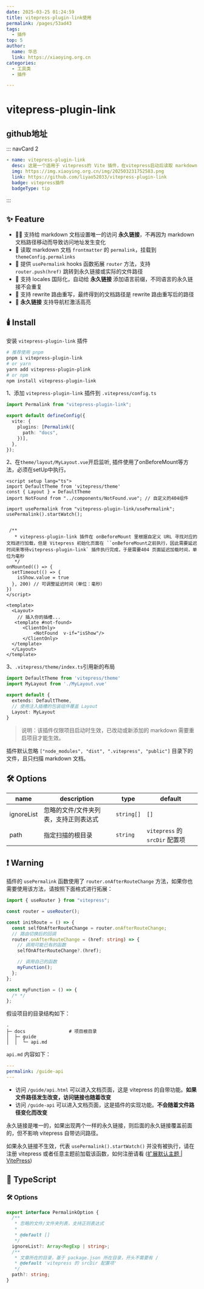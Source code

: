```yaml
---
date: 2025-03-25 01:24:59
title: vitepress-plugin-link使用
permalink: /pages/53ad43
tags:
  - 插件
top: 5
author:
  name: 华总
  link: https://xiaoying.org.cn
categories:
  - 工具类
  - 插件

---
```


# vitepress-plugin-link

## github地址

::: navCard  2
```yaml
- name: vitepress-plugin-link
  desc: 这是一个适用于 vitepress的 Vite 插件，在vitepress启动后读取 markdown 文档 frontmatter的 permalink。
  img: https://img.xiaoying.org.cn/img/202503231752583.png
  link: https://github.com/liyao52033/vitepress-plugin-link
  badge: vitepress插件
  badgeType: tip
```
:::




## ✨ Feature

- 🚀🚀 支持给 markdown 文档设置唯一的访问 **永久链接**，不再因为 markdown 文档路径移动而导致访问地址发生变化
- 🚀 读取 markdown 文档 `frontmatter` 的 `permalink`，挂载到 `themeConfig.permalinks`
- 🚀 提供 `usePermalink` hooks 函数拓展 `router` 方法，支持 `router.push(href)` 跳转到永久链接或实际的文件路径
- 🚀 支持 locales 国际化，自动给 **永久链接** 添加语言前缀，不同语言的永久链接不会重复
- 🚀 支持 rewrite 路由重写，最终得到的文档路径是 rewrite 路由重写后的路径
- 🚀 **永久链接** 支持导航栏激活高亮

## 🕯️ Install

安装 `vitepress-plugin-link` 插件

```bash
# 推荐使用 pnpm
pnpm i vitepress-plugin-link
# or yarn
yarn add vitepress-plugin-plink
# or npm
npm install vitepress-plugin-link
```

1、添加 `vitepress-plugin-link` 插件到 `.vitepress/config.ts`

```typescript
import Permalink from "vitepress-plugin-link";

export default defineConfig({
  vite: {
    plugins: [Permalink({
      path: "docs",
    })],
  },
});
```

2、在`theme/layout/MyLayout.vue`开启监听, 插件使用了onBeforeMount等方法，必须在setUp中执行。
```vue 
<script setup lang="ts">
import DefaultTheme from 'vitepress/theme'
const { Layout } = DefaultTheme
import NotFound from "../components/NotFound.vue"; // 自定义的404组件

import usePermalink from "vitepress-plugin-link/usePermalink";
usePermalink().startWatch();


 /**
   * vitepress-plugin-link 插件在 onBeforeMount 里根据自定义 URL 寻找对应的文档进行加载，但是 Vitepress 初始化页面在 ``onBeforeMount之前执行，因此需要延迟时间来等待vitepress-plugin-link` 插件执行完成，于是需要404 页面延迟加载时间，单位为毫秒
   */
onMounted(() => {
  setTimeout(() => {
    isShow.value = true
  }, 200) // 可调整延迟时间（单位：毫秒）
})
</script>

<template>
  <Layout>
    // 插入你的插槽...
   <template #not-found>
      <ClientOnly>
          <NotFound  v-if="isShow"/>
      </ClientOnly>
  </template>
  </Layout>
</template>
```

3、`.vitepress/theme/index.ts`引用新的布局

```typescript
import DefaultTheme from 'vitepress/theme'
import MyLayout from './MyLayout.vue'

export default {
  extends: DefaultTheme,
  // 使用注入插槽的包装组件覆盖 Layout
  Layout: MyLayout
}

```

> 说明：该插件仅限项目启动时生效，已改动或新添加的 markdown 需要重启项目才能生效。

插件默认忽略 `["node_modules", "dist", ".vitepress", "public"]` 目录下的文件，且只扫描 markdown 文档。

## 🛠️ Options

| name       | description                           | type       | default                        |
| ---------- | ------------------------------------- | ---------- | ------------------------------ |
| ignoreList | 忽略的文件/文件夹列表，支持正则表达式 | `string[]` | `[]`                           |
| path       | 指定扫描的根目录                      | `string`   | `vitepress` 的 `srcDir` 配置项 |

## ❗ Warning

插件的 `usePermalink` 函数使用了 `router.onAfterRouteChange` 方法，如果你也需要使用该方法，请按照下面格式进行拓展：

```typescript
import { useRouter } from "vitepress";

const router = useRouter();

const initRoute = () => {
  const selfOnAfterRouteChange = router.onAfterRouteChange;
  // 路由切换后的回调
  router.onAfterRouteChange = (href: string) => {
    // 调用可能已有的函数
    selfOnAfterRouteChange?.(href);

    // 调用自己的函数
    myFunction();
  };
};

const myFunction = () => {
  /* */
};
```

假设项目的目录结构如下：

```text
.
├─ docs                # 项目根目录
│  ├─ guide
│  │  └─ api.md
```

`api.md` 内容如下：

```yaml
---
permalink: /guide-api
---
```

- 访问 `/guide/api.html` 可以进入文档页面，这是 vitepress 的自带功能。**如果文件路径发生改变，访问链接也随着改变**
- 访问 `/guide-api` 可以进入文档页面，这是插件的实现功能。**不会随着文件路径变化而改变**

永久链接是唯一的，如果出现两个一样的永久链接，则后面的永久链接覆盖前面的，但不影响 vitepress 自带访问路径。

如果永久链接不生效，代表 `usePermalink().startWatch()` 并没有被执行，请在注册 vitepress 或者任意主题前加载该函数，如何注册请看 ([扩展默认主题 | VitePress](https://vitepress.dev/zh/guide/extending-default-theme#layout-slots))

## 📘 TypeScript

### 🛠️ Options

```typescript
export interface PermalinkOption {
  /**
   * 忽略的文件/文件夹列表，支持正则表达式
   *
   * @default []
   */
  ignoreList?: Array<RegExp | string>;
  /**
   * 文章所在的目录，基于 package.json 所在目录，开头不需要有 /
   * @default 'vitepress 的 srcDir 配置项'
   */
  path?: string;
}
```


